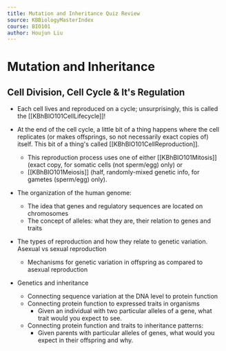 ```yaml
---
title: Mutation and Inheritance Quiz Review
source: KBBiologyMasterIndex
course: BIO101
author: Houjun Liu
---
```


# Mutation and Inheritance
## Cell Division, Cell Cycle & It's Regulation
- Each cell lives and reproduced on a cycle; unsurprisingly, this is called the [[KBhBIO101CellLifecycle]]! 
- At the end of the cell cycle, a little bit of a thing happens where the cell replicates (or makes offsprings, so not necessarily exact copies of) itself. This bit of a thing's called [[KBhBIO101CellReproduction]]. 
	- This reproduction process uses one of either [[KBhBIO101Mitosis]] (exact copy, for somatic cells (not sperm/egg) only) or 
	- [[KBhBIO101Meiosis]] (half, randomly-mixed genetic info, for gametes (sperm/egg) only).



-   The organization of the human genome:
	-   The idea that genes and regulatory sequences are located on chromosomes
	-   The concept of alleles: what they are, their relation to genes and traits
-   The types of reproduction and how they relate to genetic variation. Asexual vs sexual reproduction
	-   Mechanisms for genetic variation in offspring as compared to asexual reproduction
-   Genetics and inheritance
	-   Connecting sequence variation at the DNA level to protein function
	-   Connecting protein function to expressed traits in organisms
		-   Given an individual with two particular alleles of a gene, what trait would you expect to see.
	-   Connecting protein function and traits to inheritance patterns:
		-   Given parents with particular alleles of genes, what would you expect in their offspring and why.


